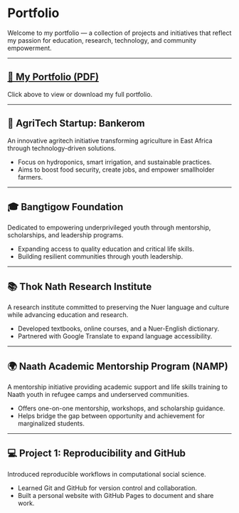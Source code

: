 # Portfolio  

Welcome to my portfolio — a collection of projects and initiatives that reflect my passion for education, research, technology, and community empowerment.  

---

## [📄 My Portfolio (PDF)](/files/_portfolio/Chuol%20Deng%27s%20Portfolio.pdf)  

Click above to view or download my full portfolio.  

---

## 🌱 AgriTech Startup: Bankerom  
An innovative agritech initiative transforming agriculture in East Africa through technology-driven solutions.  
- Focus on hydroponics, smart irrigation, and sustainable practices.  
- Aims to boost food security, create jobs, and empower smallholder farmers.  

---

## 🎓 Bangtigow Foundation  
Dedicated to empowering underprivileged youth through mentorship, scholarships, and leadership programs.  
- Expanding access to quality education and critical life skills.  
- Building resilient communities through youth leadership.  

---

## 📚 Thok Nath Research Institute  
A research institute committed to preserving the Nuer language and culture while advancing education and research.  
- Developed textbooks, online courses, and a Nuer-English dictionary.  
- Partnered with Google Translate to expand language accessibility.  

---

## 🌍 Naath Academic Mentorship Program (NAMP)  
A mentorship initiative providing academic support and life skills training to Naath youth in refugee camps and underserved communities.  
- Offers one-on-one mentorship, workshops, and scholarship guidance.  
- Helps bridge the gap between opportunity and achievement for marginalized students.  

---

## 💻 Project 1: Reproducibility and GitHub  
Introduced reproducible workflows in computational social science.  
- Learned Git and GitHub for version control and collaboration.  
- Built a personal website with GitHub Pages to document and share work.  

